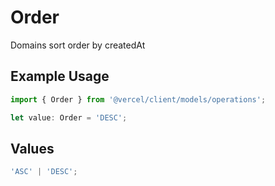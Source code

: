 # Order

Domains sort order by createdAt

## Example Usage

```typescript
import { Order } from '@vercel/client/models/operations';

let value: Order = 'DESC';
```

## Values

```typescript
'ASC' | 'DESC';
```

